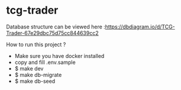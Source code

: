 # tcg-trader

Database structure can be viewed here :https://dbdiagram.io/d/TCG-Trader-67e29dbc75d75cc844639cc2


How to run this project ?
- Make sure you have docker installed
- copy and fill .env.sample
- $ make dev
- $ make db-migrate
- $ make db-seed
